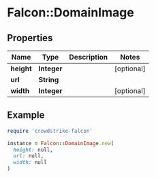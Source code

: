 # Falcon::DomainImage

## Properties

| Name | Type | Description | Notes |
| ---- | ---- | ----------- | ----- |
| **height** | **Integer** |  | [optional] |
| **url** | **String** |  |  |
| **width** | **Integer** |  | [optional] |

## Example

```ruby
require 'crowdstrike-falcon'

instance = Falcon::DomainImage.new(
  height: null,
  url: null,
  width: null
)
```


